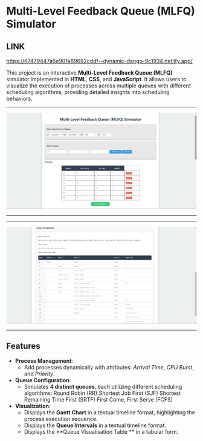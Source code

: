 # Multi-Level Feedback Queue (MLFQ) Simulator

## LINK

https://67479447a6e901a89682cddf--dynamic-dango-9c1934.netlify.app/

This project is an interactive **Multi-Level Feedback Queue (MLFQ)** simulator implemented in **HTML**, **CSS**, and **JavaScript**. It allows users to visualize the execution of processes across multiple queues with different scheduling algorithms, providing detailed insights into scheduling behaviors.

---
![MLFQ Simulator Screenshot](image1.png)

---

---
![MLFQ Simulator Screenshot](image2.png)

---
## Features

- **Process Management**:
  - Add processes dynamically with attributes: *Arrival Time*, *CPU Burst*, and *Priority*.
- **Queue Configuration**:
  - Simulates **4 distinct queues**, each utilizing different scheduling algorithms:
    Round Robin (RR)
    Shortest Job First (SJF)
    Shortest Remaining Time First (SRTF)
    First Come, First Serve (FCFS)
- **Visualization**:
  - Displays the **Gantt Chart** in a textual timeline format, highlighting the process execution sequence.
  - Displays the **Queue Intervals**  in a textual timeline format.
  - Displays the **Queue Visualisation Table **  in a tabular form.
